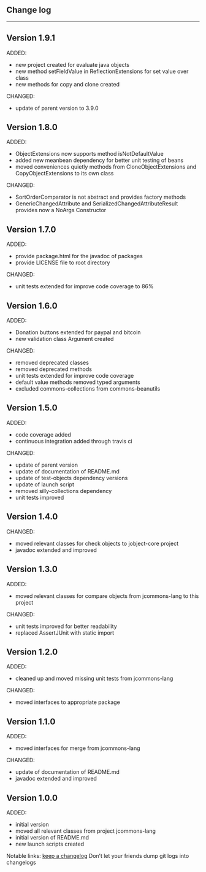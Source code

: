 ## Change log
----------------------

Version 1.9.1
-------------

ADDED:

- new project created for evaluate java objects
- new method setFieldValue in ReflectionExtensions for set value over class
- new methods for copy and clone created

CHANGED:

- update of parent version to 3.9.0

Version 1.8.0
-------------

ADDED:
 
- ObjectExtensions now supports method isNotDefaultValue
- added new meanbean dependency for better unit testing of beans
- moved conveniences quietly methods from CloneObjectExtensions and CopyObjectExtensions to its own class

CHANGED:

- SortOrderComparator is not abstract and provides factory methods
- GenericChangedAttribute and SerializedChangedAttributeResult provides now a NoArgs Constructor

Version 1.7.0
-------------

ADDED:
 
- provide package.html for the javadoc of packages
- provide LICENSE file to root directory

CHANGED:

- unit tests extended for improve code coverage to 86%

Version 1.6.0
-------------

ADDED:
 
- Donation buttons extended for paypal and bitcoin
- new validation class Argument created

CHANGED:

- removed deprecated classes
- removed deprecated methods
- unit tests extended for improve code coverage
- default value methods removed typed arguments
- excluded commons-collections from commons-beanutils

Version 1.5.0
-------------

ADDED:

- code coverage added
- continuous integration added through travis ci

CHANGED:

- update of parent version
- update of documentation of README.md 
- update of test-objects dependency versions
- update of launch script
- removed silly-collections dependency
- unit tests improved
 

Version 1.4.0
-------------

CHANGED:

- moved relevant classes for check objects to jobject-core project
- javadoc extended and improved

Version 1.3.0
-------------

ADDED:

- moved relevant classes for compare objects from jcommons-lang to this project

CHANGED:

- unit tests improved for better readability
- replaced AssertJUnit with static import

Version 1.2.0
-------------

ADDED:

- cleaned up and moved missing unit tests from jcommons-lang

CHANGED:

- moved interfaces to appropriate package

Version 1.1.0
-------------

ADDED:

- moved interfaces for merge from jcommons-lang

CHANGED:

- update of documentation of README.md 
- javadoc extended and improved

Version 1.0.0
-------------

ADDED:

- initial version
- moved all relevant classes from project jcommons-lang
- initial version of README.md
- new launch scripts created


Notable links:
[keep a changelog](http://keepachangelog.com/en/1.0.0/) Don’t let your friends dump git logs into changelogs

